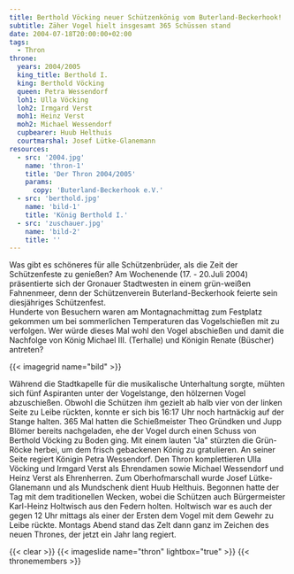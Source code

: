 ```yaml
---
title: Berthold Vöcking neuer Schützenkönig vom Buterland-Beckerhook!
subtitle: Zäher Vogel hielt insgesamt 365 Schüssen stand
date: 2004-07-18T20:00:00+02:00
tags:
  - Thron
throne:
  years: 2004/2005
  king_title: Berthold I.
  king: Berthold Vöcking
  queen: Petra Wessendorf
  loh1: Ulla Vöcking
  loh2: Irmgard Verst
  moh1: Heinz Verst
  moh2: Michael Wessendorf
  cupbearer: Huub Helthuis
  courtmarshal: Josef Lütke-Glanemann
resources:
  - src: '2004.jpg'
    name: 'thron-1'
    title: 'Der Thron 2004/2005'
    params:
      copy: 'Buterland-Beckerhook e.V.'
  - src: 'berthold.jpg'
    name: 'bild-1'
    title: 'König Berthold I.'
  - src: 'zuschauer.jpg'
    name: 'bild-2'
    title: ''
---
```

Was gibt es schöneres für alle Schützenbrüder, als die Zeit der
Schützenfeste zu genießen? Am Wochenende (17. - 20.Juli 2004)
präsentierte sich der Gronauer Stadtwesten in einem grün-weißen
Fahnenmeer, denn der Schützenverein Buterland-Beckerhook feierte sein
diesjähriges Schützenfest.<!--more-->  
Hunderte von Besuchern waren am Montagnachmittag
zum Festplatz gekommen um bei sommerlichen Temperaturen das Vogelschießen
mit zu verfolgen. Wer würde dieses Mal wohl den Vogel abschießen und damit
die Nachfolge von König Michael III. (Terhalle) und Königin Renate (Büscher)
antreten?

{{< imagegrid name="bild" >}}

Während die Stadtkapelle für die musikalische Unterhaltung sorgte, mühten
sich fünf Aspiranten unter der Vogelstange, den hölzernen Vogel abzuschießen.
Obwohl die Schützen ihm gezielt ab halb vier von der linken Seite zu Leibe
rückten, konnte er sich bis 16:17 Uhr noch hartnäckig auf der Stange halten.
365 Mal hatten die Schießmeister Theo Gründken und Jupp Blömer bereits
nachgeladen, ehe der Vogel durch einen Schuss von Berthold Vöcking zu Boden
ging. Mit einem lauten "Ja" stürzten die Grün-Röcke herbei, um dem frisch
gebackenen König zu gratulieren. An seiner Seite regiert Königin
Petra Wessendorf. Den Thron komplettieren Ulla Vöcking und Irmgard Verst
als Ehrendamen sowie Michael Wessendorf und Heinz Verst als Ehrenherren.
Zum Oberhofmarschall wurde Josef Lütke-Glanemann und als Mundschenk dient
Huub Helthuis.
Begonnen hatte der Tag mit dem traditionellen Wecken, wobei die Schützen
auch Bürgermeister Karl-Heinz Holtwisch aus den Federn holten. Holtwisch
war es auch der gegen 12 Uhr mittags als einer der Ersten dem Vogel mit dem
Gewehr zu Leibe rückte. Montags Abend stand das Zelt dann ganz im Zeichen
des neuen Thrones, der jetzt ein Jahr lang regiert.

{{< clear >}}
{{< imageslide name="thron" lightbox="true" >}}
{{< thronemembers >}}

